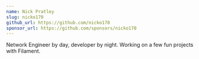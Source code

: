 ```yaml
---
name: Nick Pratley
slug: nicko170
github_url: https://github.com/nicko170
sponsor_url: https://github.com/sponsors/nicko170
---
```


Network Engineer by day, developer by night. Working on a few fun projects with Filament.
